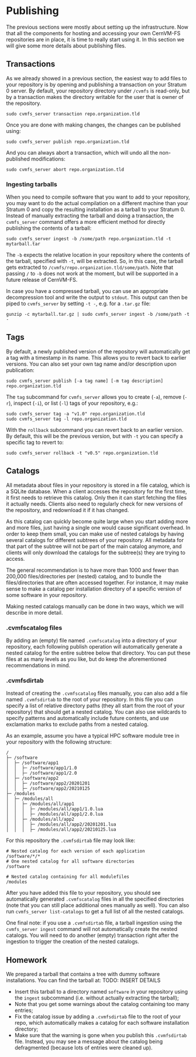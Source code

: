 # Publishing

The previous sections were mostly about setting up the infrastructure. Now that all the components for hosting and accessing your own CernVM-FS repositories are in place, it is time to really start using it.
In this section we will give some more details about publishing files.

## Transactions

As we already showed in a previous section, the easiest way to add files to your repository is by opening and publishing a transaction on your Stratum 0 server.
By default, your repository directory under `/cvmfs` is read-only, but by a transaction makes the directory writable for the user that is owner of the repository.
```
sudo cvmfs_server transaction repo.organization.tld
```

Once you are done with making changes, the changes can be published using:
```
sudo cvmfs_server publish repo.organization.tld
```

And you can always abort a transaction, which will undo all the non-published modifications:
```
sudo cvmfs_server abort repo.organization.tld
```

### Ingesting tarballs

When you need to compile software that you want to add to your repository, you may want to do the actual compilation on a different machine than your Stratum 0 and copy the resulting installation as a tarball to your Stratum 0. Instead of manually extracting the tarball and doing a transaction, the `cvmfs_server` command offers a more efficient method for directly publishing the contents of a tarball:
```
sudo cvmfs_server ingest -b /some/path repo.organization.tld -t mytarball.tar
```
The `-b` expects the relative location in your repository where the contents of the tarball, specified with `-t`, will be extracted. So, in this case, the tarball gets extracted to `/cvmfs/repo.organization.tld/some/path`. Note that passing `/` to `-b` does not work at the moment, but will be supported in a future release of CernVM-FS.

In case you have a compressed tarball, you can use an appropriate decompression tool and write the output to `stdout`.
This output can then be piped to `cvmfs_server` by setting `-t -`, e.g. for a `.tar.gz` file:
```
gunzip -c mytarball.tar.gz | sudo cvmfs_server ingest -b /some/path -t -
```


## Tags

By default, a newly published version of the repository will automatically get a tag with a timestamp in its name. This allows you to revert back to earlier versions.
You can also set your own tag name and/or description upon publication:
```
sudo cvmfs_server publish [-a tag name] [-m tag description] repo.organization.tld
```

The `tag` subcommand for `cvmfs_server` allows you to create (`-a`), remove (`-r`), inspect (`-i`), or list (`-l`) tags of your repository, e.g.:
```
sudo cvmfs_server tag -a "v1.0" repo.organization.tld
sudo cvmfs_server tag -l repo.organization.tld
```

With the `rollback` subcommand you can revert back to an earlier version. By default, this will be the previous version, but with `-t` you can specify a specific tag to revert to:
```
sudo cvmfs_server rollback -t "v0.5" repo.organization.tld
```

## Catalogs
All metadata about files in your repository is stored in a file catalog, which is a SQLite database. When a client accesses the repository for the first time, it first needs to retrieve this catalog. Only then it can start fetching the files it actually needs. Clients also need to regularly check for new versions of the repository, and redownload it if it has changed.

As this catalog can quickly become quite large when you start adding more and more files, just having a single one would cause significant overhead.  In order to keep them small, you can make use of nested catalogs by having several catalogs for different subtrees of your repository. All metadata for that part of the subtree will not be part of the main catalog anymore, and clients will only download the catalogs for the subtree(s) they are trying to access.

The general recommendation is to have more than 1000 and fewer than 200,000 files/directories per (nested) catalog, and to bundle the files/directories that are often accessed together. For instance, it may make sense to make a catalog per installation directory of a specific version of some software in your repository.

Making nested catalogs manually can be done in two ways, which we will describe in more detail.

### .cvmfscatalog files
By adding an (empty) file named `.cvmfscatalog` into a directory of your repository, each following publish operation will automatically generate a nested catalog for the entire subtree below that directory. You can put these files at as many levels as you like, but do keep the aforementioned recommendations in mind.

### .cvmfsdirtab
Instead of creating the `.cvmfscatalog` files manually, you can also add a file named `.cvmfsdirtab` to the root of your repository. In this file you can specify a list of relative directory paths (they all start from the root of your repository) that should get a nested catalog. You can also use wildcards to specify patterns and automatically include future contents, and use exclamation marks to exclude paths from a nested catalog.

As an example, assume you have a typical HPC software module tree in your repository with the following structure:
```
/
├─ /software
│  ├─ /software/app1
│  │  ├─ /software/app1/1.0
│  │  ├─ /software/app1/2.0
│  ├─ /software/app2
│  │  ├─ /software/app2/20201201
│  │  ├─ /software/app2/20210125
├─ /modules
│  ├─ /modules/all
│  │  ├─ /modules/all/app1
│  │  │  ├─ /modules/all/app1/1.0.lua
│  │  │  ├─ /modules/all/app1/2.0.lua
│  │  ├─ /modules/all/app2
│  │  │  ├─ /modules/all/app2/20201201.lua
│  │  │  ├─ /modules/all/app2/20210125.lua
```

For this repository the `.cvmfsdirtab` file may look like:
```
# Nested catalog for each version of each application
/software/*/*
# One nested catalog for all software directories
/software

# Nested catalog containing for all modulefiles
/modules
```

After you have added this file to your repository, you should see automatically generated `.cvmfscatalog` files in all the specified directories (note that you can still place additional ones manually as well). You can also run `cvmfs_server list-catalogs` to get a full list of all the nested catalogs.

One final note: if you use a `.cvmfsdirtab` file, a tarball ingestion using the `cvmfs_server ingest` command will not automatically create the nested catalogs. You will need to do another (empty) transaction right after the ingestion to trigger the creation of the nested catalogs.


## Homework
We prepared a tarball that contains a tree with dummy software installations. You can find the tarball at:
TODO: INSERT DETAILS

- Insert this tarball to a directory named `software` in your repository using the `ingest` subcommand (i.e. without actually extracting the tarball);
- Note that you get some warnings about the catalog containing too many entries;
- Fix the catalog issue by adding a `.cvmfsdirtab` file to the root of your repo, which automatically makes a catalog for each software installation directory;
- Make sure that the warning is gone when you publish this `.cvmfsdirtab` file. Instead, you may see a message about the catalog being defragmented (because lots of entries were cleaned up).
